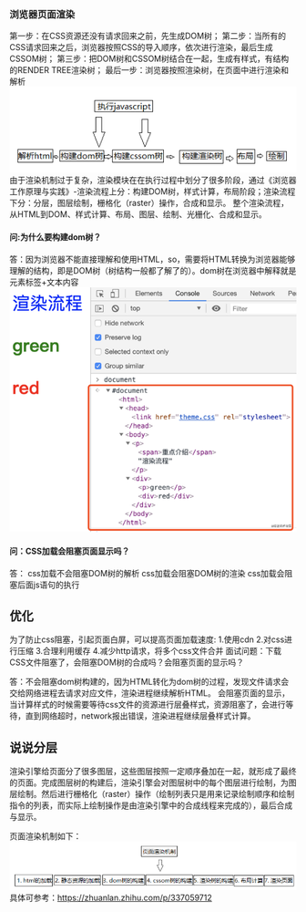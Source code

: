 
### 浏览器页面渲染
第一步：在CSS资源还没有请求回来之前，先生成DOM树；
第二步：当所有的CSS请求回来之后，浏览器按照CSS的导入顺序，依次进行渲染，最后生成CSSOM树；
第三步：把DOM树和CSSOM树结合在一起，生成有样式，有结构的RENDER TREE渲染树；
最后一步：浏览器按照渲染树，在页面中进行渲染和解析
![avatar](../../assets/broswer.png)
由于渲染机制过于复杂，渲染模块在在执行过程中划分了很多阶段，通过《浏览器工作原理与实践》-渲染流程上分：构建DOM树，样式计算，布局阶段；渲染流程下分：分层，图层绘制，栅格化（raster）操作，合成和显示。
整个渲染流程，从HTML到DOM、样式计算、布局、图层、绘制、光栅化、合成和显示。

#### 问:为什么要构建dom树？
答：因为浏览器不能直接理解和使用HTML，so，需要将HTML转换为浏览器能够理解的结构，即是DOM树（树结构一般都了解了的）。dom树在浏览器中解释就是元素标签+文本内容
![avatar](../../assets/broswer-dom.png)

#### 问：CSS加载会阻塞页面显示吗？
答：
css加载不会阻塞DOM树的解析
css加载会阻塞DOM树的渲染
css加载会阻塞后面js语句的执行
<h2>优化</h2>为了防止css阻塞，引起页面白屏，可以提高页面加载速度:
1.使用cdn
2.对css进行压缩
3.合理利用缓存
4.减少http请求，将多个css文件合并
面试问题：下载CSS文件阻塞了，会阻塞DOM树的合成吗？会阻塞页面的显示吗？

答：不会阻塞dom树构建的，因为HTML转化为dom树的过程，发现文件请求会交给网络进程去请求对应文件，渲染进程继续解析HTML。
会阻塞页面的显示，当计算样式的时候需要等待css文件的资源进行层叠样式，资源阻塞了，会进行等待，直到网络超时，network报出错误，渲染进程继续层叠样式计算。

<h2>说说分层</h2>渲染引擎给页面分了很多图层，这些图层按照一定顺序叠加在一起，就形成了最终的页面。完成图层树的构建后，渲染引擎会对图层树中的每个图层进行绘制，为图层绘制。然后进行栅格化（raster）操作（绘制列表只是用来记录绘制顺序和绘制指令的列表，而实际上绘制操作是由渲染引擎中的合成线程来完成的），最后合成与显示。

页面渲染机制如下：
![avatar](../../assets/raster.png)
具体可参考：<https://zhuanlan.zhihu.com/p/337059712>
